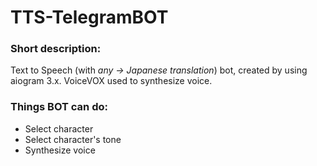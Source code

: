 # TTS-TelegramBOT

### Short description:
Text to Speech (with *any -> Japanese translation*) bot, created by using aiogram 3.x.
VoiceVOX used to synthesize voice.

### Things BOT can do:

- Select character
- Select character's tone
- Synthesize voice








